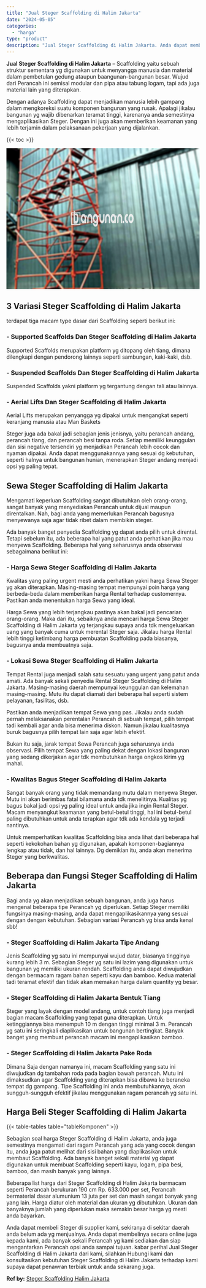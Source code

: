 ```yaml
---
title: "Jual Steger Scaffolding di Halim Jakarta"
date: "2024-05-05"
categories: 
  - "harga"
type: "product"
description: "Jual Steger Scaffolding di Halim Jakarta. Anda dapat membeli Steger di supplier kami, sekiranya di sekitar daerah anda belum ada yg menjualnya. Anda dapat me..."
---
```


**Jual Steger Scaffolding di Halim Jakarta** – Scaffolding yaitu sebuah struktur sementara yg digunakan untuk menyangga manusia dan material dalam pembetulan gedung ataupun baangunan-bangunan besar. Wujud dari Perancah ini semisal modular dan pipa atau tabung logam, tapi ada juga material lain yang diterapkan.

Dengan adanya Scaffolding dapat menjadikan manusia lebih gampang dalam mengkoreksi suatu komponen bangunan yang rusak. Apalagi jikalau bangunan yg wajib dibenarkan teramat tinggi, karenanya anda semestinya mengaplikasikan Steger. Dengan ini juga akan memberikan keamanan yang lebih terjamin dalam pelaksanaan pekerjaan yang dijalankan.

{{< toc >}}

![Jual Steger Scaffolding di Halim Jakarta](/images/sewa-scaffolding-steger-18.png)

## 3 Variasi Steger Scaffolding di Halim Jakarta

terdapat tiga macam type dasar dari Scaffolding seperti berikut ini:

### \- Supported Scaffolds Dan Steger Scaffolding di Halim Jakarta

Supported Scaffolds merupakan platform yg ditopang oleh tiang, dimana dilengkapi dengan pendorong lainnya seperti sambungan, kaki-kaki, dsb.

### \- Suspended Scaffolds Dan Steger Scaffolding di Halim Jakarta

Suspended Scaffolds yakni platform yg tergantung dengan tali atau lainnya.

### \- Aerial Lifts Dan Steger Scaffolding di Halim Jakarta

Aerial Lifts merupakan penyangga yg dipakai untuk mengangkat seperti keranjang manusia atau Man Baskets

Steger juga ada bakal jadi sebagian jenis jenisnya, yaitu perancah andang, perancah tiang, dan perancah besi tanpa roda. Setiap memiliki keunggulan dan sisi negative tersendiri yg menjadikan Perancah lebih cocok dan nyaman dipakai. Anda dapat menggunakannya yang sesuai dg kebutuhan, seperti halnya untuk bangunan hunian, menerapkan Steger andang menjadi opsi yg paling tepat.

## Sewa Steger Scaffolding di Halim Jakarta

Mengamati keperluan Scaffolding sangat dibutuhkan oleh orang-orang, sangat banyak yang menyediakan Perancah untuk dijual maupun direntalkan. Nah, bagi anda yang memerlukan Perancah bagusnya menyewanya saja agar tidak ribet dalam membikin steger.

Ada banyak banget penyedia Scaffolding yg dapat anda pilih untuk dirental. Tetapi sebelum itu, ada beberapa hal yang patut anda perhatikan jika mau menyewa Scaffolding. Beberapa hal yang seharusnya anda observasi sebagaimana berikut ini:

### \- Harga Sewa Steger Scaffolding di Halim Jakarta

Kwalitas yang paling urgent mesti anda perhatikan yakni harga Sewa Steger yg akan diterapkan. Masing-masing tempat mempunyai poin harga yang berbeda-beda dalam memberikan harga Rental terhadap customernya. Pastikan anda menentukan harga Sewa yang ideal.

Harga Sewa yang lebih terjangkau pastinya akan bakal jadi pencarian orang-orang. Maka dari itu, sebaiknya anda mencari harga Sewa Steger Scaffolding di Halim Jakarta yg terjangkau supaya anda tdk mengeluarkan uang yang banyak cuma untuk merental Steger saja. Jikalau harga Rental lebih tinggi ketimbang harga pembuatan Scaffolding pada biasanya, bagusnya anda membuatnya saja.

### \- Lokasi Sewa Steger Scaffolding di Halim Jakarta

Tempat Rental juga menjadi salah satu sesuatu yang urgent yang patut anda amati. Ada banyak sekali penyedia Rental Steger Scaffolding di Halim Jakarta. Masing-masing daerah mempunyai keunggulan dan kelemahan masing-masing. Mutu itu dapat diamati dari beberapa hal seperti sistem pelayanan, fasilitas, dsb.

Pastikan anda menjadikan tempat Sewa yang pas. Jikalau anda sudah pernah melaksanakan perentalan Perancah di sebuah tempat, pilih tempat tadi kembali agar anda bisa menerima diskon. Namun jikalau kualitasnya buruk bagusnya pilih tempat lain saja agar lebih efektif.

Bukan itu saja, jarak tempat Sewa Perancah juga seharusnya anda observasi. Pilih tempat Sewa yang paling dekat dengan lokasi bangunan yang sedang dikerjakan agar tdk membutuhkan harga ongkos kirim yg mahal.

### \- Kwalitas Bagus Steger Scaffolding di Halim Jakarta

Sangat banyak orang yang tidak memandang mutu dalam menyewa Steger. Mutu ini akan berimbas fatal bilamana anda tdk menelitinya. Kualitas yg bagus bakal jadi opsi yg paling ideal untuk anda jika ingin Rental Steger. Macam menyangkut keamanan yang betul-betul tinggi, hal ini betul-betul paling dibutuhkan untuk anda terapkan agar tdk ada kendala yg terjadi nantinya.

Untuk memperhatikan kwalitas Scaffolding bisa anda lihat dari beberapa hal seperti kekokohan bahan yg digunakan, apakah komponen-bagiannya lengkap atau tidak, dan hal lainnya. Dg demikian itu, anda akan menerima Steger yang berkwalitas.

## Beberapa dan Fungsi Steger Scaffolding di Halim Jakarta

Bagi anda yg akan menjadikan sebuah bangunan, anda juga harus mengenal beberapa tipe Perancah yg diperlukan. Setiap Steger memiliki fungsinya masing-masing, anda dapat mengaplikasikannya yang sesuai dengan dengan kebutuhan. Sebagian variasi Perancah yg bisa anda kenal sbb!

### \- Steger Scaffolding di Halim Jakarta Tipe Andang

Jenis Scaffolding yg satu ini mempunyai wujud datar, biasanya tingginya kurang lebih 3 m. Sebagian Steger yg satu ini lazim yang digunakan untuk bangunan yg memiliki ukuran rendah. Scaffolding anda dapat diwujudkan dengan bermacam ragam bahan seperti kayu dan bamboo. Kedua material tadi teramat efektif dan tidak akan memakan harga dalam quantity yg besar.

### \- Steger Scaffolding di Halim Jakarta Bentuk Tiang

Steger yang layak dengan model andang, untuk contoh tiang juga menjadi bagian macam Scaffolding yang tepat guna diterapkan. Untuk ketinggiannya bisa menempuh 10 m dengan tinggi minimal 3 m. Perancah yg satu ini seringkali diaplikasikan untuk bangunan bertingkat. Banyak banget yang membuat perancah macam ini mengaplikasikan bamboo.

### \- Steger Scaffolding di Halim Jakarta Pake Roda

Dimana Saja dengan namanya ini, macam Scaffolding yang satu ini diwujudkan dg tambahan roda pada bagian bawah perancah. Mutu ini dimaksudkan agar Scaffolding yang diterapkan bisa dibawa ke beraneka tempat dg gampang. Tipe Scaffolding ini anda membutuhkannya, akan sungguh-sungguh efektif jikalau menggunakan ragam perancah yg satu ini.

## Harga Beli Steger Scaffolding di Halim Jakarta

{{< table-tables table="tableKomponen" >}}

Sebagian soal harga Steger Scaffolding di Halim Jakarta, anda juga semestinya mengamati dari ragam Perancah yang ada yang cocok dengan itu, anda juga patut melihat dari sisi bahan yang diaplikasikan untuk membaut Scaffolding. Ada banyak banget sekali material yg dapat digunakan untuk membuat Scaffolding seperti kayu, logam, pipa besi, bamboo, dan masih banyak yang lainnya.

Beberapa list harga dari Steger Scaffolding di Halim Jakarta bermacam seperti Perancah berukuran 190 cm Rp. 633.000 per set, Perancah bermaterial dasar alumunium 13 juta per set dan masih sangat banyak yang yang lain. Harga diatur oleh material dan ukuran yg dibutuhkan. Ukuran dan banyaknya jumlah yang diperlukan maka semakin besar harga yg mesti anda bayarkan.

Anda dapat membeli Steger di supplier kami, sekiranya di sekitar daerah anda belum ada yg menjualnya. Anda dapat membelinya secara online juga kepada kami, ada banyak sekali Perancah yg kami sediakan dan siap mengantarkan Perancah opsi anda sampai tujuan. kabar perihal Jual Steger Scaffolding di Halim Jakarta dari kami, silahkan Hubungi kami dan konsultasikan kebutuhan Steger Scaffolding di Halim Jakarta terhadap kami supaya dapat penawran terbiak untuk anda sekarang juga.

**Ref by:** [Steger Scaffolding Halim Jakarta](https://id.wikipedia.org/wiki/Steger)
